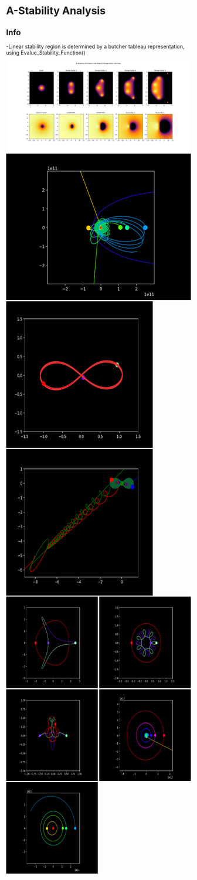 # A-Stability Analysis

## Info

-Linear stability region is determined by a butcher tableau representation, using Evalue_Stability_Function()



![von neumann linear stability](Figure_1.png)
<img src="/gifs/8.gif" width="800" height="400"/>
<img src="/gifs/1.gif" width="400" height="400"/>
<img src="/gifs/2.gif" width="400" height="400"/>
<img src="/gifs/3.gif" width="250" height="250"/>
<img src="/gifs/4.gif" width="250" height="250"/>
<img src="/gifs/5.gif" width="250" height="250"/>
<img src="/gifs/6.gif" width="250" height="250"/>
<img src="/gifs/7.gif" width="250" height="250"/>